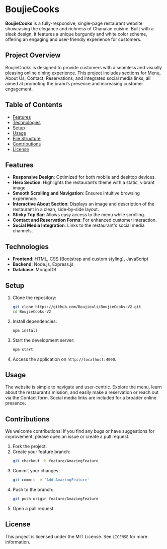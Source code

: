 # BoujieCooks

**BoujieCooks** is a fully-responsive, single-page restaurant website showcasing the elegance and richness of Ghanaian cuisine. Built with a sleek design, it features a unique burgundy and white color scheme, offering an engaging and user-friendly experience for customers.

## Project Overview

BoujieCooks is designed to provide customers with a seamless and visually pleasing online dining experience. This project includes sections for Menu, About Us, Contact, Reservations, and integrated social media links, all aimed at promoting the brand’s presence and increasing customer engagement.

## Table of Contents

- [Features](#features)
- [Technologies](#technologies)
- [Setup](#setup)
- [Usage](#usage)
- [File Structure](#file-structure)
- [Contributions](#contributions)
- [License](#license)

## Features

- **Responsive Design**: Optimized for both mobile and desktop devices.
- **Hero Section**: Highlights the restaurant’s theme with a static, vibrant image.
- **Smooth Scrolling and Navigation**: Ensures intuitive browsing experience.
- **Interactive About Section**: Displays an image and description of the restaurant in a clean, side-by-side layout.
- **Sticky Top Bar**: Allows easy access to the menu while scrolling.
- **Contact and Reservation Forms**: For enhanced customer interaction.
- **Social Media Integration**: Links to the restaurant's social media channels.

## Technologies

- **Frontend**: HTML, CSS (Bootstrap and custom styling), JavaScript
- **Backend**: Node.js, Express.js
- **Database**: MongoDB

## Setup

1. Clone the repository:
   ```bash
   git clone https://github.com/Boujieali/BoujieCooks-V2.git
   cd BoujieCooks-V2
   ```

2. Install dependencies:
   ```bash
   npm install
   ```

3. Start the development server:
   ```bash
   npm start
   ```

4. Access the application on `http://localhost:4000`.

## Usage

The website is simple to navigate and user-centric. Explore the menu, learn about the restaurant’s mission, and easily make a reservation or reach out via the Contact form. Social media links are included for a broader online presence.

## Contributions

We welcome contributions! If you find any bugs or have suggestions for improvement, please open an issue or create a pull request.

1. Fork the project.
2. Create your feature branch:
   ```bash
   git checkout -b feature/AmazingFeature
   ```
3. Commit your changes:
   ```bash
   git commit -m 'Add AmazingFeature'
   ```
4. Push to the branch:
   ```bash
   git push origin feature/AmazingFeature
   ```
5. Open a pull request.

## License

This project is licensed under the MIT License. See `LICENSE` for more information.